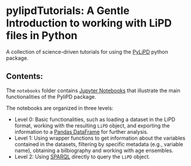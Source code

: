 # pylipdTutorials: A Gentle Introduction to working with LiPD files in Python

A collection of science-driven tutorials for using the [PyLiPD](https://pylipd.readthedocs.io/en/latest/) python package. 

## Contents:

The `notebooks` folder contains [Jupyter Notebooks](https://jupyter.org/) that illustrate the main functionalities of the PyliPD package. 

The notebooks are organized in three levels:

- Level 0: Basic functionalities, such as loading a dataset in the LiPD format, working with the resulting `LiPD` object, and exporting the information to a [Pandas DataFrame](https://pandas.pydata.org/docs/reference/api/pandas.DataFrame.html) for further analysis.
- Level 1: Using wrapper functions to get information about the variables contained in the datasets, filtering by specific metadata (e.g., variable name), obtaining a bilbiography and working with age ensembles.
- Level 2: Using [SPARQL](https://www.w3.org/TR/rdf-sparql-query/) directly to query the `LiPD` object. 

